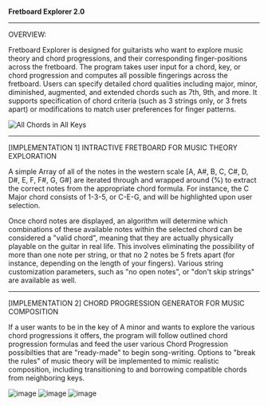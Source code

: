 **Fretboard Explorer 2.0**

________________________________________________________________________________________________________________

OVERVIEW:

Fretboard Explorer is designed for guitarists who want to explore music theory and chord progressions, and their corresponding finger-positions across the fretboard. The program takes user input for a chord, key, or chord progression and computes all possible fingerings across the fretboard. Users can specify detailed chord qualities including major, minor, diminished, augmented, and extended chords such as 7th, 9th, and more. It supports specification of chord criteria (such as 3 strings only, or 3 frets apart) or modifications to match user preferences for finger patterns.  


![All Chords in All Keys](https://github.com/RidwanSharkar/Fretboard-2.0/assets/158855066/f5535eca-b43c-4fac-ab7f-a23a4981c85b)

________________________________________________________________________________________________________________

[IMPLEMENTATION 1] INTRACTIVE FRETBOARD FOR MUSIC THEORY EXPLORATION

A simple Array of all of the notes in the western scale [A, A#, B, C, C#, D, D#, E, F, F#, G, G#] are iterated through and wrapped around (%) to extract the correct notes from the appropriate chord formula. For instance, the C Major chord consists of 1-3-5, or C-E-G, and will be highlighted upon user selection.

Once chord notes are displayed, an algorithm will determine which combinations of these available notes within the selected chord can be considered a "valid chord", meaning that they are actually physically playable on the guitar in real life. This involves eliminating the possibility of more than one note per string, or that no 2 notes be 5 frets apart (for instance, depending on the length of your fingers). Various string customization parameters, such as "no open notes", or "don't skip strings" are available as well.  

________________________________________________________________________________________________________________

[IMPLEMENTATION 2] CHORD PROGRESSION GENERATOR FOR MUSIC COMPOSITION

If a user wants to be in the key of A minor and wants to explore the various chord progressions it offers, the program will follow outlined chord progression formulas and feed the user various Chord Progression possibilties that are "ready-made" to begin song-writing. Options to "break the rules" of music theory will be implemented to mimic realistic composition, including transitioning to and borrowing compatible chords from neighboring keys.


![image](https://github.com/RidwanSharkar/Fretboard-2.0/assets/158855066/3ecf0a70-ade2-4e37-8158-b2a714cb42e3)
![image](https://github.com/user-attachments/assets/3b7c8e6e-9544-4da7-8e92-62bd72a4aab3)
![image](https://github.com/user-attachments/assets/32caf38b-1ec0-4297-82f3-af0eb0fbfaa5)





